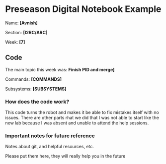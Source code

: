 # Preseason Digital Notebook Example
Name: **[Avnish]**

Section: **[I2RC/ARC]**

Week: **[7]**


## Code

The main topic this week was: **Finish PID and merge]**

Commands: **[COMMANDS]**

Subsystems: **[SUBSYSTEMS]**

### How does the code work?
This code turns the robot and makes it be able to fix mistakes itself with no issues. There are other parts rhat we did that I was not able to start like the new lab because I was absent and unable to attend the help sessions.


### Important notes for future reference
Notes about git, and helpful resources, etc. 

Please put them here, they will really help you in the future 
